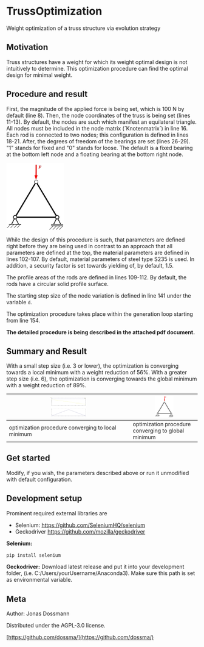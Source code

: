# TrussOptimization
Weight optimization of a truss structure via evolution strategy

## Motivation
Truss structures have a weight for which its weight optimal design is not intuitively to determine. This optimization procedure can find the optimal design for minimal weight.  

## Procedure and result

First, the magnitude of the applied force is being set, which is 100 N by default (line 8).
Then, the node coordinates of the truss is being set (lines 11-13). By default, the nodes are such which manifest an equilateral triangle.
All nodes must be included in the node matrix (´Knotenmatrix´) in line 16.
Each rod is connected to two nodes; this configuration is defined in lines 18-21.
After, the degrees of freedom of the bearings are set (lines 26-29). "1" stands for fixed and "0" stands for loose. The default is a fixed bearing at the bottom left node and a floating bearing at the bottom right node. 

<img src="https://github.com/dossma/TrussOptimization/blob/main/Modell.jpg" width=30% height=30%>

While the design of this procedure is such, that parameters are defined right before they are being used in contrast to an approach that all parameters are defined at the top, the material parameters are defined in lines 102-107. By default, material parameters of steel type S235 is used. In addition, a security factor is set towards yielding of, by default, 1.5. 

The profile areas of the rods are defined in lines 109-112. By default, the rods have a circular solid profile surface.

The starting step size of the node variation is defined in line 141 under the variable `d`. 

The optimization procedure takes place within the generation loop starting from line 154.

__The detailed procedure is being described in the attached pdf document.__ 

## Summary and Result

With a small step size (i.e. 3 or lower), the optimization is converging towards a local minimum with a weight reduction of 56%. 
With a greater step size (i.e. 6), the optimization is converging towards the global minimum with a weight reduction of 89%. 

|<img src="https://github.com/dossma/TrussOptimization/blob/main/Lokales_Optimum%2Cd%3D2.jpg" width=30% height=30%>|<img src="https://github.com/dossma/TrussOptimization/blob/main/Modell.jpg" width=30% height=30%>
|----------------------------------------------------|-----------------------------------------------------|
| optimization procedure converging to local minimum | optimization procedure converging to global minimum |

## Get started
Modify, if you wish, the parameters described above or run it unmodified with default configuration.

## Development setup
Prominent required external libraries are
- Selenium: https://github.com/SeleniumHQ/selenium
- Geckodriver https://github.com/mozilla/geckodriver

__Selenium:__
```sh
pip install selenium
```
__Geckodriver:__
Download latest release and put it into your development folder, (i.e. C:/Users/yourUsername/Anaconda3). 
Make sure this path is set as environmental variable. 

## Meta

Author: Jonas Dossmann

Distributed under the AGPL-3.0 license.

[https://github.com/dossma/](https://github.com/dossma/)
